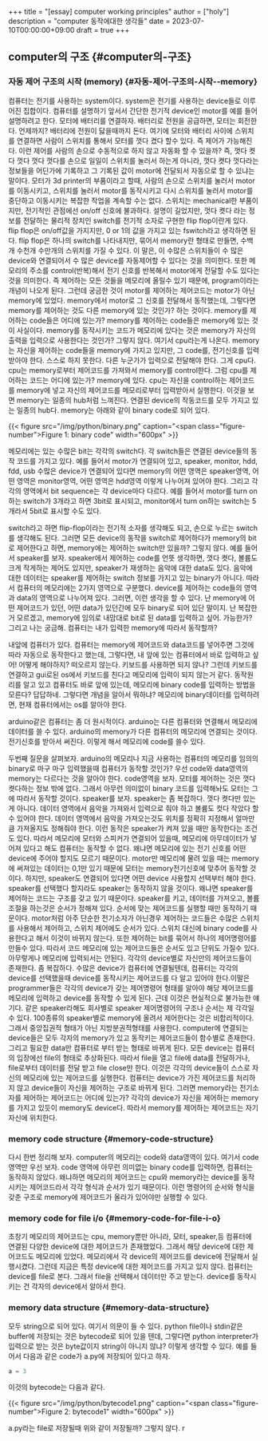 +++
title = "[essay] computer working principles"
author = ["holy"]
description = "computer 동작에대한 생각들"
date = 2023-07-10T00:00:00+09:00
draft = true
+++

## computer의 구조 {#computer의-구조}


### 자동 제어 구조의 시작 (memory) {#자동-제어-구조의-시작--memory}

컴퓨터는 전기를 사용하는 system이다. system은 전기를 사용하는
device들로 이루어진 집합이다. 컴퓨터를 설명하기 앞서서 간단한 전기적
device인 motor를 예를 들어 설명하려고 한다. 모터에 배터리를
연결하자. 배터리로 전원을 공급하면, 모터는 회전한다. 언제까지?
배터리에 전원이 닳을때까지 돈다. 여기에 모터와 배터리 사이에 스위치를
연결하면 사람이 스위치를 통해서 모터를 껏다 켰다 할수 있다. 즉 제어가
가능해진다. 이런 제어를 사람의 손으로 수동적으로 하지 않고 자동화 할
수 있을까? 즉, 껏다 켯다 껏다 껏다 껏다를 손으로 일일이 스위치를
눌러서 하는게 아니라, 껏다 켯다 껏다라는 정보들을 어딘가에 기록하고 그
기록된 값이 motor에 전달되서 자동으로 할 수 있냐는 말이다. 모터가 3d
printer의 부품이라고 할때, 사람의 손으로 스위치를 눌러서 motor를
이동시키고, 스위치를 눌러서 motor를 동작시키고 다시 스위치를 눌러서
motor를 중단하고 이동시키는 복잡한 작업을 계속할 수는 없다. 스위치는
mechanical한 부품이지만, 전기적인 관점에선 on/off 신호에
불과하다. 설명이 길었지만, 껏다 켯다 라는 정보를 전달하는 물리적
장치인 switch를 전기적 소자로 구현한 flip flop이란게 있다. flip flop은
on/off값을 가지지만, 0 or 1의 값을 가지고 있는 fswitch라고 생각하면
된다. flip flop은 하나의 switch를 나타내지만, 묶어서 memory란 형태로
만들면, 수백개 수천개 수만개의 스위치를 가질 수 있다. 이 말은, 이
수많은 스위치들이 수 많은 device와 연결되어서 수 많은 device를
자동제어할 수 있다는 것을 의미한다. 또한 메모리의 주소를
control(반복)해서 전기 신호를 반복해서 motor에게 전달할 수도 있다는
것을 의미한다. 즉 제어하는 모든 것들을 메모리에 올릴수 있기 때문에,
program이라는 개념이 나오게 된다. 그런데 궁금한 것이 motor를 제어하는
제어코드는 motor가 아닌 memory에 있었다. memory에서 motor로 그 신호를
전달해서 동작했는데, 그렇다면 memory를 제어하는 것도 다른 memory에
있는 것인가? 하는 것이다. memory를 제어하는 code들은 어디에 있는가?
memory를 제어하는 code들은 memory에 있는 것이 사실이다. memory를
동작시키는 코드가 메모리에 있다는 것은 memory가 자신의 출력을 입력으로
사용한다는 것인가? 그렇지 않다. 여기서 cpu라는게 나온다. memory는
자신을 제어하는 code들을 memory에 가지고 있지만, 그 code를, 전기신호를
입력받아야 한다. 스스로 하지 못한다. 다른 누군가가 입력으로 전달해야
한다. 그게 cpu다. cpu는 memory로부터 제어코드를 가져와서 memory를
control한다. 그럼 cpu를 제어하는 코드는 어디에 있는가? memory에
있다. cpu는 자신을 control하는 제어코드를 memory에 넣고 자신의
제어코드를 메모리로부터 입력받아서 실행한다. 이것을 보면 memory는
일종의 hub처럼 느껴진다. 연결된 device의 작동코드를 모두 가지고 있는
일종의 hub다. memory는 아래와 같이 binary code로 되어 있다.

<a id="figure--binary code"></a>

{{< figure src="/img/python/binary.png" caption="<span class=\"figure-number\">Figure 1: </span>binary code" width="600px" >}}

메모리에는 있는 수많은 bit는 각각의 switch다. 각 switch들은 연결된
device들의 동작 코드를 가지고 있다. 예를 들어서 motor가 연결되어 있고,
speaker, monitor, hdd, fdd, usb 수많은 device가 연결되어 있다면
memory의 어떤 영역은 speaker영역, 어떤 영역은 monitor영역, 어떤 영역은
hdd영역 이렇게 나누어져 있어야 한다. 그리고 각각의 영역에서 bit
sequence는 각 device마다 다르다. 예를 들어서 motor를 turn on하는
switch가 3개라고 하면 3bit로 표시되고, monitor에서 turn on하는
switch는 5개라서 5bit로 표시할 수도 있다.

switch라고 하면
flip-flop이라는 전기적 소자를 생각해도 되고, 손으로 누르는 switch를
생각해도 된다. 그러면 모든 device의 동작을 switch로 제어하다가
memory의 bit로 제어한다고 하면, memory에는 제어하는 switch만 있을까?
그렇지 않다. 예를 들어서 speaker를 보자. speaker에서 제어하는 code를
언뜻 생각하면, 껏다 켯다, 볼륨도 크게 작게하는 제어도
있지만, speaker가 재생하는 음악에 대한 data도 있다. 음악에 대한
데이터는 speaker를 제어하는 switch 정보를 가지고 있는 binary가
아니다. 따라서 컴퓨터의 메모리에는 2가지 영역으로 구분했다. device를
제어하는 code들의 영역과 data의 영역으로 나누어져 있다. 그러면, 이런
생각을 할 수 있다. 난 memory에 어떤 제어코드가 있던, 어떤 data가
있던간에 모두 binary로 되어 있단 말이지. 난 복잡한거 모르겠고,
memory에 임의로 내맘대로 bit로 된 data를 입력하고 싶어. 가능한가?
그리고 나는 궁금해. 컴퓨터는 내가 입력한 memory에 따라서 동작할까?

내앞에 컴퓨터가 있다. 컴퓨터는 memory에 제어코드와 data코드를 넣어주면
그것에 따라 자동으로 동작한다고 했는데, 그렇다면, 내 앞에 있는
컴퓨터에서 바로 입력하고 싶어! 어떻게 해야하지? 떠오르지
않는다. 키보드를 사용하면 되지 않나? 그런데 키보드를 연결하고 gui로된
os에서 키보드를 친다고 메모리에 입력이 되지 않는거 같다.  동작원리를
알고 있고 컴퓨터도 바로 앞에 있는데, 메모리에 binary code를 입력하는
방법을 모른다? 답답하네. 그렇다면 개념을 알아서 뭐하냐? 메모리에
binary데이터를 입력하려면, 현재 컴퓨터에서는 os를 알아야 한다.

arduino같은 컴퓨터는 좀 더 원시적이다.  arduino는 다른 컴퓨터와
연결해서 메모리에 데이터를 쓸 수 있다. arduino의 memory가 다른
컴퓨터의 메모리에 연결되는 것이다. 전기신호를 받아서 써진다. 이렇게
해서 메모리에 code를 쓸수 있다.

두번째 질문을 살펴보자. arduino의 메모리나 지금 사용하는 컴퓨터의
메모리를 임의의 binary로 마구 마구 입력했을때 컴퓨터가 동작할 것인가?
우선 code와 data영역의 memory는 다르다는 것을 알아야 한다. code영역을
보자. 모터를 제어하는 것은 껏다 켯다하는 정보 밖에 없다. 그래서 아무런
의미없이 binary 코드를 입력해놔도 모터는 그에 따라서 동작할
것이다. speaker를 보자. speaker는 좀 복잡하다. 껏다 켯다만 있는게
아니다. 데이터 영역에서 음악을 가져와서 입력으로 줘야 하고 볼륨도 컷다
작았다 할 수 있어야 한다. 데이터 영역에서 음악을 가져오는것도 위치를
정확히 지정해서 얼마만큼 가져올지도 정해줘야 한다. 이런 동작은
speaker가 켜져 있을 때만 동작한다는 조건도 있다. 따라서 메모리에
모터와 스피커가 연결되어 있을때, 메모리에 아무데이터가 넣어져 있다고
해도 컴퓨터는 동작할 수 없다. 왜냐면 메모리에 있는 전기 신호를 어떤
device에 주어야 할지도 모르기 때문이다. motor만 메모리에 물려 있을
때는 memory에 써져있는 데이터는 0,1만 있기 때문에 모터는
memory전기신호에 맞추어 동작할 것이다. 하지만, speaker도 연결되어
있다면 어떤 device 사용할지 선택부터 해야 한다. speaker를 선택했다
할지라도 speaker는 동작하지 않을 것이다. 왜냐면 speaker를 제어하는
코드는 구조를 갖고 있기 때문이다. speaker를 키고, 데이터를 가져오고,
볼륨 조절을 하는것은 순서가 정해져 있다. 순서에 맞는 제어코드를 실행할
때만 동작하기 때문이다. motor처럼 아주 단순한 전기소자가 아닌경우
제어하는 코드들은 수많은 스위치를 사용해서 제어하고, 스위치 제어에도
순서가 있다. 스위치 대신에 binary code를 사용한다고 해서 이것이 바뀌지
않는다. 또한 제어하는 bit를 묶어서 하나의 제어명령어를 만들수
있다. 따라서 코드 메모리에 있는 제어코드들은 순서도 있고 단위도 가질수
있다. 아무렇게나 메모리에 입력되서는 안된다. 각각의 device별로
자신만의 제어코드들이 존재한다. 좀 복잡하다. 수많은 device가 컴퓨터에
연결될텐데, 컴퓨터는 각각의 device를 선택했을때 device를 동작시키는
제어코드를 다 알고 있어야 한다.이말은 programmer들은 각각의 device가
갖는 제어명령어 형태를 알아야 해당 제어코드를 메모리에 입력하고
device를 동작할 수 있게 된다. 근데 이것은 현실적으로 불가능한
얘기다. 같은 speaker라해도 회사별로 speaker 제어명령어의 구조나 순서는
제 각각일수 있다. 100종류의 speaker별로 memory에 올려서 제어한다는
것은 비합리적이다. 그래서 중앙집권적 형태가 아닌 지방분권적형태를
사용한다. computer에 연결되는 device들은 모두 각자의 memory가 있고
동작키는 제어코드들이 함수별로 존재한다. 그리고 필요한 data만 컴퓨터로
부터 받는 형태로 바뀌게 된다. 모든 device는 컴퓨터의 입장에선 file의
형태로 추상화된다. 따라서 file을 열고 file에 data를 전달하거나,
file로부터 데이터를 전달 받고 file close만 한다. 이것은 각각의
device들이 스스로 자신의 메모리에 있는 제어코드를 실행한다. 컴퓨터는
device가 가진 제어코드를 처리하지 않고 device들이 자신을 제어하는
구조로 바뀌게 된다. 그러면 memory라는 전기소자를 제어하는 제어코드는
어디에 있는가? 각각의 device가 자신을 제어하는 memory를 가지고 있듯이
memory도 device다. 따라서 memory를 제어하는 제어코드는 자기 자신에
위치한다.


### memory code structure {#memory-code-structure}

다시 한번 정리해 보자. computer의 메모리는 code와 data영역이
있다. 여기서 code영역만 우선 보자. code 영역에 아무런 의미없는 binary
code를 입력하면, 컴퓨터는 동작하지 않았다. 왜냐하면 메모리의
제어코드는 cpu와 memory라는 device를 동작시키는 제어코드라서 각각
형식과 순서가 있기 때문이다. 이런 명령어의 순서와 형식을 갖춘 구조로
memory에 제어코드가 올라가 있어야만 실행할 수 있다.


### memory code for file i/o {#memory-code-for-file-i-o}

초창기 메모리의 제어코드는 cpu, memory뿐만 아니라, 모터, speaker,등
컴퓨터에 연결된 다양한 device에 대한 제어코드가 존재했었다.  그래서
해당 device에 대한 제어코드도 메모리에 있었다. 메모리에서 각 device의
제어코드를 device에 전달해서 실행시켰다. 그런데 지금은 특정 device에
대한 제어코드를 가지고 있지 않다. 컴퓨터는 device를 file로
본다. 그래서 file을 선택해서 데이터만 주고 받는다. device를 동작시키는
건 각자의 device에서 알아서 한다.


### memory data structure {#memory-data-structure}

모두 string으로 되어 있다. 여기서 의문이 들 수 있다. python file이나
stdin같은 buffer에 저장되는 것은 bytecode로 되어 있을 텐데, 그렇다면
python interpreter가 입력으로 받는 것은 byte값이지 string이 아니지
않냐? 이렇게 생각할 수 있다. 예를 들어서 다음과 같은 code가 a.py에
저장되어 있다고 하자.

```python
a = 3
```

이것의 bytecode는 다음과 같다.

<a id="figure--bytecode1"></a>

{{< figure src="/img/python/bytecode1.png" caption="<span class=\"figure-number\">Figure 2: </span>bytecode1" width="600px" >}}

a.py라는 file로 저장될때 위와 같이 저장될까? 그렇지 않다.
r
